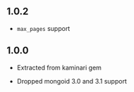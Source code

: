 ## 1.0.2

* `max_pages` support

## 1.0.0

* Extracted from kaminari gem

* Dropped mongoid 3.0 and 3.1 support
